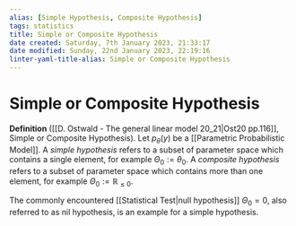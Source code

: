 ```yaml
---
alias: [Simple Hypothesis, Composite Hypothesis]
tags: statistics
title: Simple or Composite Hypothesis
date created: Saturday, 7th January 2023, 21:33:17
date modified: Sunday, 22nd January 2023, 22:19:16
linter-yaml-title-alias: Simple or Composite Hypothesis
---
```


# Simple or Composite Hypothesis

**Definition** ([[D. Ostwald - The general linear model 20_21|Ost20 pp.116]], Simple or Composite Hypothesis). Let $p_\theta(y)$ be a [[Parametric Probabilistic Model]]. A _simple hypothesis_ refers to a subset of parameter space which contains a single element, for example $\Theta_0 := {\theta_0}$. A _composite hypothesis_ refers to a subset of parameter space which contains more than one element, for example $\Theta_0 := \mathbb{R}_{\leq0}$.

The commonly encountered [[Statistical Test|null hypothesis]] $\Theta_0 = {0}$, also referred to as nil hypothesis, is an example for a simple hypothesis.